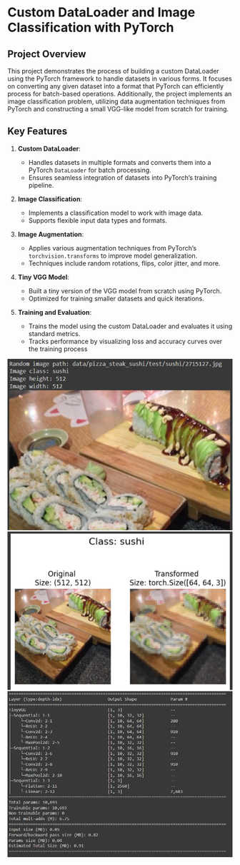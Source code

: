 # Custom DataLoader and Image Classification with PyTorch

## Project Overview
This project demonstrates the process of building a custom DataLoader using the PyTorch framework to handle datasets in various forms. It focuses on converting any given dataset into a format that PyTorch can efficiently process for batch-based operations. Additionally, the project implements an image classification problem, utilizing data augmentation techniques from PyTorch and constructing a small VGG-like model from scratch for training.

## Key Features
1. **Custom DataLoader**: 
   - Handles datasets in multiple formats and converts them into a PyTorch `DataLoader` for batch processing.
   - Ensures seamless integration of datasets into PyTorch’s training pipeline.
   
2. **Image Classification**:
   - Implements a classification model to work with image data.
   - Supports flexible input data types and formats.

3. **Image Augmentation**:
   - Applies various augmentation techniques from PyTorch’s `torchvision.transforms` to improve model generalization.
   - Techniques include random rotations, flips, color jitter, and more.

4. **Tiny VGG Model**:
   - Built a tiny version of the VGG model from scratch using PyTorch.
   - Optimized for training smaller datasets and quick iterations.

5. **Training and Evaluation**:
   - Trains the model using the custom DataLoader and evaluates it using standard metrics.
   - Tracks performance by visualizing loss and accuracy curves over the training process


![Sample](https://github.com/ARAF-55/DataLoader_Building_from_customdata_in_PYTORCH/blob/master/1.png)
![Sample](https://github.com/ARAF-55/DataLoader_Building_from_customdata_in_PYTORCH/blob/master/2.png)
![Sample](https://github.com/ARAF-55/DataLoader_Building_from_customdata_in_PYTORCH/blob/master/3.png)
